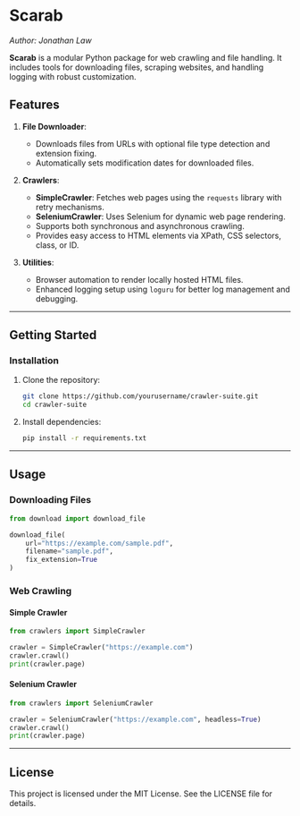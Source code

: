 # Scarab
_Author: Jonathan Law_

**Scarab** is a modular Python package for web crawling and file handling. It includes tools for downloading files, scraping websites, and handling logging with robust customization.

## Features

1. **File Downloader**: 
   - Downloads files from URLs with optional file type detection and extension fixing.
   - Automatically sets modification dates for downloaded files.

2. **Crawlers**:
   - **SimpleCrawler**: Fetches web pages using the `requests` library with retry mechanisms.
   - **SeleniumCrawler**: Uses Selenium for dynamic web page rendering.
   - Supports both synchronous and asynchronous crawling.
   - Provides easy access to HTML elements via XPath, CSS selectors, class, or ID.

3. **Utilities**:
   - Browser automation to render locally hosted HTML files.
   - Enhanced logging setup using `loguru` for better log management and debugging.

---

## Getting Started

### Installation

1. Clone the repository:
   ```bash
   git clone https://github.com/yourusername/crawler-suite.git
   cd crawler-suite
   ```

2. Install dependencies:
   ```bash
   pip install -r requirements.txt
   ```

---

## Usage

### Downloading Files

```python
from download import download_file

download_file(
    url="https://example.com/sample.pdf",
    filename="sample.pdf",
    fix_extension=True
)
```

### Web Crawling

#### Simple Crawler
```python
from crawlers import SimpleCrawler

crawler = SimpleCrawler("https://example.com")
crawler.crawl()
print(crawler.page)
```

#### Selenium Crawler
```python
from crawlers import SeleniumCrawler

crawler = SeleniumCrawler("https://example.com", headless=True)
crawler.crawl()
print(crawler.page)
```

---

## License

This project is licensed under the MIT License. See the LICENSE file for details.
